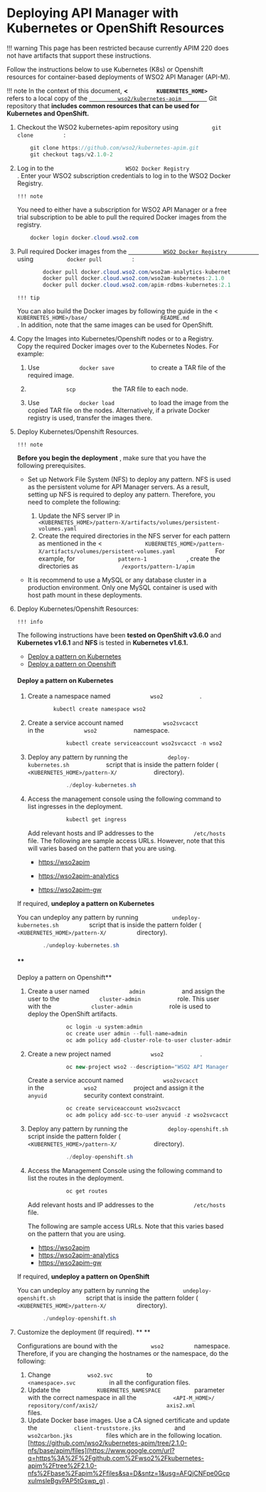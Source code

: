 # Deploying API Manager with Kubernetes or OpenShift Resources

!!! warning
This page has been restricted because currently APIM 220 does not have artifacts that support these instructions.


Follow the instructions below to use Kubernetes (K8s) or Openshift resources for container-based deployments of WSO2 API Manager (API-M).

!!! note
In the context of this document, **&lt;`          KUBERNETES_HOME>         `** refers to a local copy of the [`          wso2/kubernetes-apim         `](https://github.com/wso2/kubernetes-apim/) Git repository that **includes common resources that can be used for Kubernetes and OpenShift.**


1.  Checkout the WSO2 kubernetes-apim repository using `           git clone          ` :

    ``` java
        git clone https://github.com/wso2/kubernetes-apim.git
        git checkout tags/v2.1.0-2
    ```

2.  Log in to the `                       WSO2 Docker Registry                     ` .
    Enter your WSO2 subscription credentials to log in to the WSO2 Docker Registry.

        !!! note
    You need to either have a subscription for WSO2 API Manager or a free trial subscription to be able to pull the required Docker images from the registry.


    ``` java
        docker login docker.cloud.wso2.com
    ```

3.  Pull required Docker images from the [`            WSO2 Docker Registry           `](https://docker.cloud.wso2.com/) using `           docker pull          ` :

    ``` java
            docker pull docker.cloud.wso2.com/wso2am-analytics-kubernetes:2.1.0
            docker pull docker.cloud.wso2.com/wso2am-kubernetes:2.1.0
            docker pull docker.cloud.wso2.com/apim-rdbms-kubernetes:2.1.0
    ```

        !!! tip
    You can also build the Docker images by following the guide in the &lt; `           KUBERNETES_HOME>/base/                       README.md                     ` . In addition, note that the same images can be used for OpenShift.


4.  Copy the Images into Kubernetes/Openshift nodes or to a Registry.
    Copy the required Docker images over to the Kubernetes Nodes.
    For example:

    1.  Use `             docker save            ` to create a TAR file of the required image.

    2.  `             scp            ` the TAR file to each node.

    3.  Use `             docker load            ` to load the image from the copied TAR file on the nodes.
        Alternatively, if a private Docker registry is used, transfer the images there.

5.  Deploy Kubernetes/Openshift Resources.

        !!! note
    **Before you begin the deployment** , make sure that you have the following prerequisites.

    -   Set up Network File System (NFS) to deploy any pattern.
        NFS is used as the persistent volume for API Manager servers. As a result, setting up NFS is required to deploy any pattern. Therefore, you need to complete the following:

        1.  Update the NFS server IP in `              <KUBERNETES_HOME>/pattern-X/artifacts/volumes/persistent-volumes.yaml             `
        2.  Create the required directories in the NFS server for each pattern as mentioned in the &lt; `              KUBERNETES_HOME>/pattern-X/artifacts/volumes/persistent-volumes.yaml             `
            For example, for `              pattern-1             ` , create the directories as `              /exports/pattern-1/apim             `

    -   It is recommend to use a MySQL or any database cluster in a production environment.
        Only one MySQL container is used with host path mount in these deployments.


6.  Deploy Kubernetes/Openshift Resources:

        !!! info
    The following instructions have been **tested on OpenShift v3.6.0** and **Kubernetes v1.6.1** and **NFS** is tested in **Kubernetes v1.6.1.**


    -   [Deploy a pattern on Kubernetes](#DeployingAPIManagerwithKubernetesorOpenShiftResources-DeployapatternonKubernetes)
    -   [Deploy a pattern on Openshift](#DeployingAPIManagerwithKubernetesorOpenShiftResources-DeployapatternonOpenshift)

    #### **Deploy a pattern on Kubernetes**

    1.  Create a namespace named `             wso2            ` .

        ``` java
                kubectl create namespace wso2
        ```

    2.  Create a service account named `             wso2svcacct            ` in the `             wso2            ` namespace.

        ``` java
                    kubectl create serviceaccount wso2svcacct -n wso2
        ```

    3.  Deploy any pattern by running the `             deploy-kubernetes.sh            ` script that is inside the pattern folder ( `             <KUBERNETES_HOME>/pattern-X/            ` directory).

        ``` java
                    ./deploy-kubernetes.sh
        ```

    4.  Access the management console using the following command to list ingresses in the deployment.

        ``` java
                    kubectl get ingress
        ```

        Add relevant hosts and IP addresses to the `             /etc/hosts            ` file.
        The following are sample access URLs. However, note that this will varies based on the pattern that you are using.

        -   [https://wso2apim](https://wso2apim/)

        -   [https://wso2apim-analytics](https://wso2apim-analytics/)

        -   [https://wso2apim-gw](https://wso2apim-gw/)

    If required, **undeploy a pattern on Kubernetes**

    You can undeploy any pattern by running `           undeploy-kubernetes.sh          ` script that is inside the pattern folder ( `           <KUBERNETES_HOME>/pattern-X/          ` directory).

    ``` java
            ./undeploy-kubernetes.sh
    ```

    #### **
    Deploy a pattern on Openshift**

    1.  Create a user named `             admin            ` and assign the user to the `             cluster-admin            ` role.
        This user with the `             cluster-admin            ` role is used to deploy the OpenShift artifacts.

        ``` java
                    oc login -u system:admin
                    oc create user admin --full-name=admin
                    oc adm policy add-cluster-role-to-user cluster-admin admin
        ```

    2.  Create a new project named `             wso2            ` .

        ``` java
                    oc new-project wso2 --description="WSO2 API Manager 2.1.0" --display-name="wso2"
        ```

        Create a service account named `             wso2svcacct            ` in the `             wso2            ` project and assign it the `             anyuid            ` security context constraint.

        ``` java
                    oc create serviceaccount wso2svcacct
                    oc adm policy add-scc-to-user anyuid -z wso2svcacct -n wso2
        ```

    3.  Deploy any pattern by running the `             deploy-openshift.sh            ` script inside the pattern folder ( `             <KUBERNETES_HOME>/pattern-X/            ` directory).

        ``` java
                    ./deploy-openshift.sh
        ```

    4.  Access the Management Console using the following command to list the routes in the deployment.

        ``` java
                    oc get routes
        ```

        Add relevant hosts and IP addresses to the `             /etc/hosts            ` file.

        The following are sample access URLs. Note that this varies based on the pattern that you are using.

        -   [https://wso2apim](https://wso2apim/)
        -   [https://wso2apim-analytics](https://wso2apim-analytics/)
        -   <https://wso2apim-gw>

    If required, **undeploy a pattern on OpenShift**

    
    You can undeploy any pattern by running the `           undeploy-openshift.sh          ` script that is inside the pattern folder ( `           <KUBERNETES_HOME>/pattern-X/          ` directory).

    ``` java
            ./undeploy-openshift.sh
    ```

7.  Customize the deployment (If required). **
    **

    Configurations are bound with the `           wso2          ` namespace. Therefore, if you are changing the hostnames or the namespace, do the following:

    1.  Change `            wso2.svc           ` to `            <namespace>.svc           ` in all the configuration files.
    2.  Update the `            KUBERNETES_NAMESPACE           ` parameter with the correct namespace in all the `            <API-M_HOME>/           ` `            repository/conf/axis2/           ` `            axis2.xml           ` files.
    3.  Update Docker base images.
        Use a CA signed certificate and update the `            client-truststore.jks           ` and `            wso2carbon.jks           ` files which are in the following location.
        [https://github.com/wso2/kubernetes-apim/tree/2.1.0-nfs/base/apim/files](https://www.google.com/url?q=https%3A%2F%2Fgithub.com%2Fwso2%2Fkubernetes-apim%2Ftree%2F2.1.0-nfs%2Fbase%2Fapim%2Ffiles&sa=D&sntz=1&usg=AFQjCNFpe0GcpxuImsleBgvPAP5tGswp_g) .


